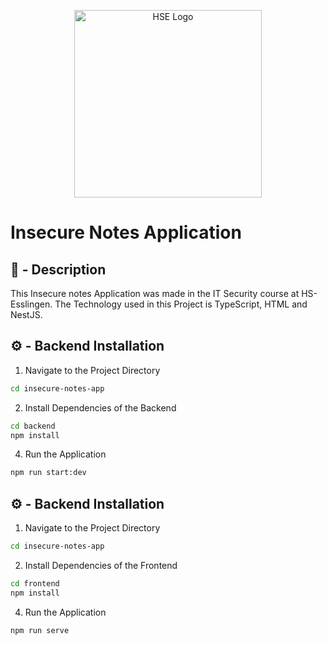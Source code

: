 <p align="center">
  <a href="https://www.hs-esslingen.de/" target="blank"><img src="https://www.hs-esslingen.de/typo3conf/ext/he_templates/Resources/Public/img/logo_claim_de.svg" width="300" alt="HSE Logo" /></a>
</p>

# Insecure Notes Application

## 📌 - Description

This Insecure notes Application was made in the IT Security course at HS-Esslingen.
The Technology used in this Project is TypeScript, HTML and NestJS.

## ⚙️ - Backend Installation

1. Navigate to the Project Directory

```bash
cd insecure-notes-app
```

2. Install Dependencies of the Backend

```bash
cd backend
npm install
```

4. Run the Application

```bash
npm run start:dev
```

## ⚙️ - Backend Installation

1. Navigate to the Project Directory

```bash
cd insecure-notes-app
```

2. Install Dependencies of the Frontend

```bash
cd frontend
npm install
```

4. Run the Application

```bash
npm run serve
```
